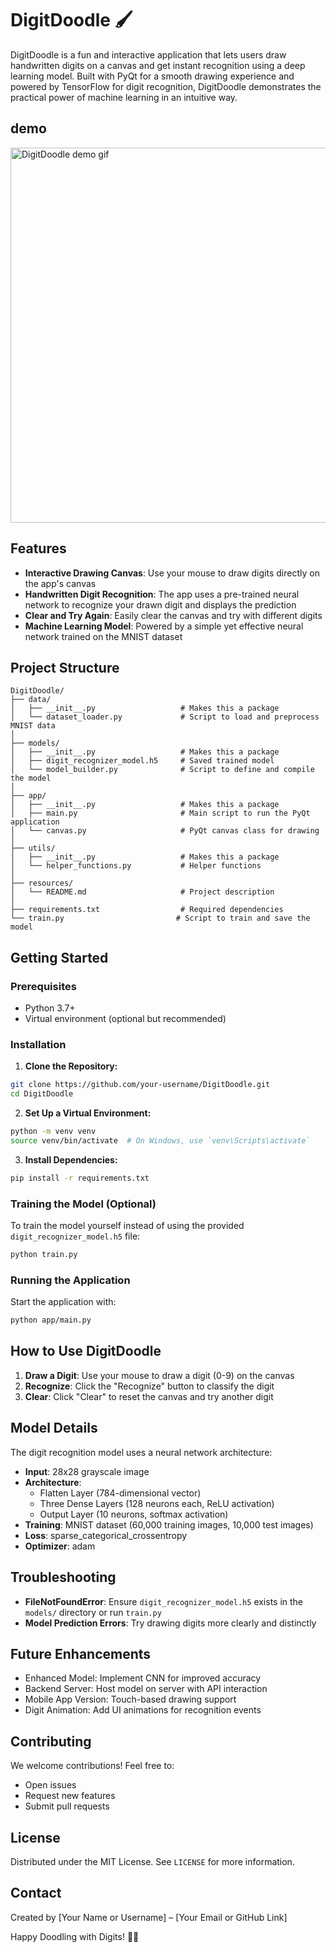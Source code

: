 # DigitDoodle 🖌️

DigitDoodle is a fun and interactive application that lets users draw handwritten digits on a canvas and get instant recognition using a deep learning model. Built with PyQt for a smooth drawing experience and powered by TensorFlow for digit recognition, DigitDoodle demonstrates the practical power of machine learning in an intuitive way.

## demo
<img src="resources/demo.gif" alt="DigitDoodle demo gif" width="600">

## Features

- **Interactive Drawing Canvas**: Use your mouse to draw digits directly on the app's canvas
- **Handwritten Digit Recognition**: The app uses a pre-trained neural network to recognize your drawn digit and displays the prediction
- **Clear and Try Again**: Easily clear the canvas and try with different digits
- **Machine Learning Model**: Powered by a simple yet effective neural network trained on the MNIST dataset

## Project Structure

```
DigitDoodle/
├── data/
│   ├── __init__.py                   # Makes this a package
│   └── dataset_loader.py             # Script to load and preprocess MNIST data
│
├── models/
│   ├── __init__.py                   # Makes this a package
│   ├── digit_recognizer_model.h5     # Saved trained model
│   └── model_builder.py              # Script to define and compile the model
│
├── app/
│   ├── __init__.py                   # Makes this a package
│   ├── main.py                       # Main script to run the PyQt application
│   └── canvas.py                     # PyQt canvas class for drawing
│
├── utils/
│   ├── __init__.py                   # Makes this a package
│   └── helper_functions.py           # Helper functions
│
├── resources/
│   └── README.md                     # Project description
│
├── requirements.txt                  # Required dependencies
└── train.py                         # Script to train and save the model
```

## Getting Started

### Prerequisites

- Python 3.7+
- Virtual environment (optional but recommended)

### Installation

1. **Clone the Repository:**
```bash
git clone https://github.com/your-username/DigitDoodle.git
cd DigitDoodle
```

2. **Set Up a Virtual Environment:**
```bash
python -m venv venv
source venv/bin/activate  # On Windows, use `venv\Scripts\activate`
```

3. **Install Dependencies:**
```bash
pip install -r requirements.txt
```

### Training the Model (Optional)

To train the model yourself instead of using the provided `digit_recognizer_model.h5` file:

```bash
python train.py
```

### Running the Application

Start the application with:

```bash
python app/main.py
```

## How to Use DigitDoodle

1. **Draw a Digit**: Use your mouse to draw a digit (0-9) on the canvas
2. **Recognize**: Click the "Recognize" button to classify the digit
3. **Clear**: Click "Clear" to reset the canvas and try another digit

## Model Details

The digit recognition model uses a neural network architecture:
- **Input**: 28x28 grayscale image
- **Architecture**:
  - Flatten Layer (784-dimensional vector)
  - Three Dense Layers (128 neurons each, ReLU activation)
  - Output Layer (10 neurons, softmax activation)
- **Training**: MNIST dataset (60,000 training images, 10,000 test images)
- **Loss**: sparse_categorical_crossentropy
- **Optimizer**: adam

## Troubleshooting

- **FileNotFoundError**: Ensure `digit_recognizer_model.h5` exists in the `models/` directory or run `train.py`
- **Model Prediction Errors**: Try drawing digits more clearly and distinctly

## Future Enhancements

- Enhanced Model: Implement CNN for improved accuracy
- Backend Server: Host model on server with API interaction
- Mobile App Version: Touch-based drawing support
- Digit Animation: Add UI animations for recognition events

## Contributing

We welcome contributions! Feel free to:
- Open issues
- Request new features
- Submit pull requests

## License

Distributed under the MIT License. See `LICENSE` for more information.

## Contact

Created by [Your Name or Username] – [Your Email or GitHub Link]

Happy Doodling with Digits! 🎨✨
